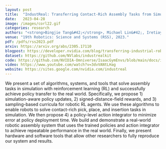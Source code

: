 ```yaml
---
layout: post
title:  "IndustReal: Transferring Contact-Rich Assembly Tasks from Simulation to Reality"
date:   2023-04-28
image: /images/corl22.gif
categories: research
authors: "<strong>Bingjie Tang&#42;</strong>, Michael Lin&#42;, Iretiayo Akinola, Ankur Handa, Gaurav Sukhatme, Fabio Ramos, Dieter Fox, Yashraj Narang. (&#42;Equal Contribution)"
venue: "19th Robotics: Science and Systems (RSS), 2023."
pdf: /pdfs/rss2023.pdf
arxiv: https://arxiv.org/abs/2305.17110
blogpost: https://developer.nvidia.com/blog/transferring-industrial-robot-assembly-tasks-from-simulation-to-reality/
dataset: https://github.com/NVlabs/industrealkit
code: https://github.com/NVIDIA-Omniverse/IsaacGymEnvs/blob/main/docs/industreal.md
video: https://www.youtube.com/watch?v=3dvVANtLHag
website: https://sites.google.com/nvidia.com/industreal
---
```

We present a set of algorithms, systems, and tools that solve assembly tasks in simulation with reinforcement learning (RL) and successfully achieve policy transfer to the real world. Specifically, we propose 1) simulation-aware policy updates, 2) signed-distance-field rewards, and 3) sampling-based curricula for robotic RL agents. We use these algorithms to enable robots to solve contact-rich pick, place, and insertion tasks in simulation. We then propose 4) a policy-level action integrator to minimize error at policy deployment time. We build and demonstrate a real-world robotic assembly system that uses the trained policies and action integrator to achieve repeatable performance in the real world. Finally, we present hardware and software tools that allow other researchers to fully reproduce our system and results.